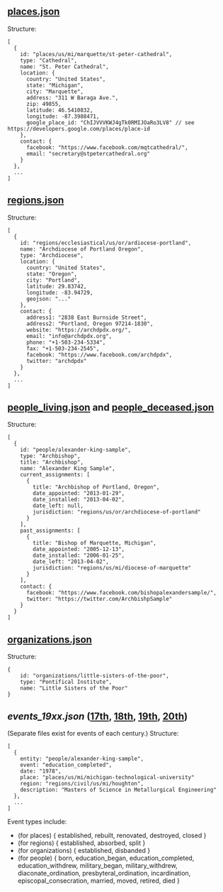 ## [places.json](https://tomreitz.github.io/catholicdata/places.json)
Structure:
```
[
  {
    id: "places/us/mi/marquette/st-peter-cathedral",
    type: "Cathedral",
    name: "St. Peter Cathedral",
    location: {
      country: "United States",
      state: "Michigan",
      city: "Marquette",
      address: "311 W Baraga Ave.",
      zip: 49855,
      latitude: 46.5410832,
      longitude: -87.3988471,
      google_place_id: "ChIJVVVKWJ4gTk0RMIJOaRo3LV8" // see https://developers.google.com/places/place-id
    },
    contact: {
      facebook: "https://www.facebook.com/mqtcathedral/",
      email: "secretary@stpetercathedral.org"
    }
  },
  ...
]
```

## [regions.json](https://tomreitz.github.io/catholicdata/regions.json)
Structure:
```
[
  {
    id: "regions/ecclesiastical/us/or/ardiocese-portland",
    name: "Archdiocese of Portland Oregon",
    type: "Archdiocese",
    location: {
      country: "United States",
      state: "Oregon",
      city: "Portland",
      latitude: 29.83742,
      longitude: -83.94729,
      geojson: "..."
    },
    contact: {
      address1: "2838 East Burnside Street",
      address2: "Portland, Oregon 97214-1830",
      website: "https://archdpdx.org/",
      email: "info@archdpdx.org",
      phone: "+1-503-234-5334",
      fax: "+1-503-234-2545",
      facebook: "https://www.facebook.com/archdpdx",
      twitter: "archdpdx"
    }
  },
  ...
]
```

## [people_living.json](https://tomreitz.github.io/catholicdata/people_living.json) and [people_deceased.json](https://tomreitz.github.io/catholicdata/people_deceased.json)
Structure:
```
[
  {
    id: "people/alexander-king-sample",
    type: "Archbishop",
    title: "Archbishop",
    name: "Alexander King Sample",
    current_assignments: [
      {
        title: "Archbishop of Portland, Oregon",
        date_appointed: "2013-01-29",
        date_installed: "2013-04-02",
        date_left: null,
        jurisdiction: "regions/us/or/archdiocese-of-portland"
      }
    ],
    past_assignments: [
      {
        title: "Bishop of Marquette, Michigan",
        date_appointed: "2005-12-13",
        date_installed: "2006-01-25",
        date_left: "2013-04-02",
        jurisdiction: "regions/us/mi/diocese-of-marquette"
      }
    ],
    contact: {
      facebook: "https://www.facebook.com/bishopalexandersample/",
      twitter: "https://twitter.com/ArchbishpSample"
    }
  }
]
```

## [organizations.json](https://tomreitz.github.io/catholicdata/organizations.json)
Structure:
```
{
	id: "organizations/little-sisters-of-the-poor",
	type: "Pontifical Institute",
	name: "Little Sisters of the Poor"
}
```

## *events_19xx.json* ([17th](https://tomreitz.github.io/catholicdata/events_17xx.json), [18th](https://tomreitz.github.io/catholicdata/events_18xx.json), [19th](https://tomreitz.github.io/catholicdata/events_19xx.json), [20th](https://tomreitz.github.io/catholicdata/events_20xx.json))
(Separate files exist for events of each century.)
Structure:
```
[
  {
    entity: "people/alexander-king-sample",
    event: "education_completed",
    date: "1978",
    place: "places/us/mi/michigan-technological-university"
    region: "regions/civil/us/mi/houghton",
    description: "Masters of Science in Metallurgical Engineering"
  },
  ...
]
```
Event types include:
* (for places) { established, rebuilt, renovated, destroyed, closed }
* (for regions) { established, absorbed, split }
* (for organizations) { established, disbanded }
* (for people) { born, education_began, education_completed, education_withdrew, military_began, military_withdrew, diaconate_ordination, presbyteral_ordination, incardination, episcopal_consecration, married, moved, retired, died }
